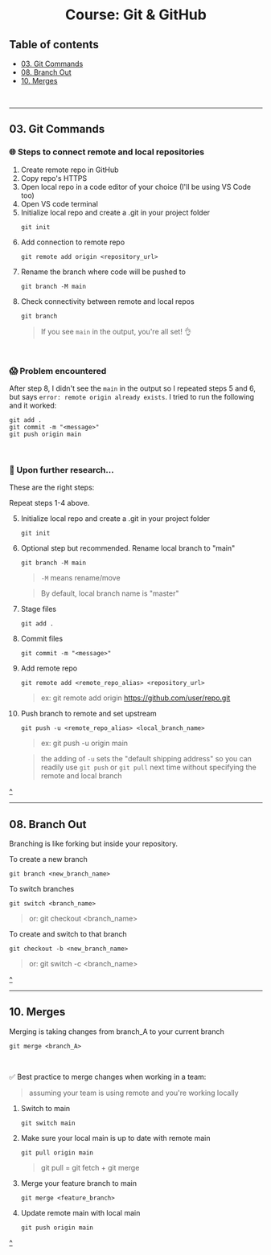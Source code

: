 <h1 align="center"> Course: Git & GitHub </h1>

## Table of contents
- [03. Git Commands](#03-git-commands)
- [08. Branch Out](#08-branch-out)
- [10. Merges](#10-merges)

<br>

-----
## 03. Git Commands

### 🌐 Steps to connect remote and local repositories
1. Create remote repo in GitHub
2. Copy repo's HTTPS
3. Open local repo in a code editor of your choice (I'll be using VS Code too)
4. Open VS code terminal
5. Initialize local repo and create a .git in your project folder
   ```
   git init
   ```
6. Add connection to remote repo
   ```
   git remote add origin <repository_url>
   ```
7. Rename the branch where code will be pushed to
   ```
   git branch -M main
   ```
8. Check connectivity between remote and local repos
   ```
   git branch
   ```
   > If you see `main` in the output, you're all set! 👌

<br>

### 😱 Problem encountered
After step 8, I didn't see the `main` in the output so I repeated steps 5 and 6, but says `error: remote origin already exists`.
I tried to run the following and it worked:
   ```
   git add .
   git commit -m "<message>"
   git push origin main
   ```

<br>

### 🔎 Upon further research...
These are the right steps:

Repeat steps 1-4 above.

5. Initialize local repo and create a .git in your project folder
   ```
   git init
   ```
6. Optional step but recommended. Rename local branch to "main"
   ```
   git branch -M main
   ```
   > `-M` means rename/move

   > By default, local branch name is "master"
7. Stage files
   ```
   git add .
   ```
8. Commit files
   ```
   git commit -m "<message>"
   ```
9. Add remote repo
    ```
    git remote add <remote_repo_alias> <repository_url>
    ```
    > ex: git remote add origin https://github.com/user/repo.git
10. Push branch to remote and set upstream
    ```
    git push -u <remote_repo_alias> <local_branch_name>
    ```
    > ex: git push -u origin main
    
    > the adding of `-u` sets the "default shipping address" so you can readily use `git push` or `git pull` next time without specifying the remote and local branch

[^](#table-of-contents)

-----
## 08. Branch Out 
Branching is like forking but inside your repository.

To create a new branch
   ```
   git branch <new_branch_name>
   ```
To switch branches
   ```
   git switch <branch_name>
   ```
   > or: git checkout <branch_name>

To create and switch to that branch
   ```
   git checkout -b <new_branch_name>
   ```
   > or: git switch -c <branch_name>
   
[^](#table-of-contents)

-----
## 10. Merges

Merging is taking changes from branch_A to your current branch
   ```
   git merge <branch_A>
   ```

<br>

✅ Best practice to merge changes when working in a team: 
> assuming your team is using remote and you're working locally

1. Switch to main
   ```
   git switch main
   ```
2. Make sure your local main is up to date with remote main
   ```
   git pull origin main
   ```
   > git pull = git fetch + git merge
   
3. Merge your feature branch to main
   ```
   git merge <feature_branch>
   ```
4. Update remote main with local main
   ```
   git push origin main
   ```
[^](#table-of-contents)
